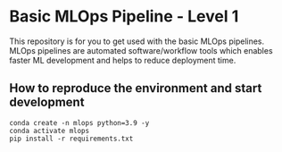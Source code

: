 # Basic MLOps Pipeline - Level 1

This repository is for you to get used with the basic MLOps pipelines.
MLOps pipelines are automated software/workflow tools which enables faster ML development and helps to reduce deployment time. 

## How to reproduce the environment and start development
```
conda create -n mlops python=3.9 -y
conda activate mlops
pip install -r requirements.txt
```